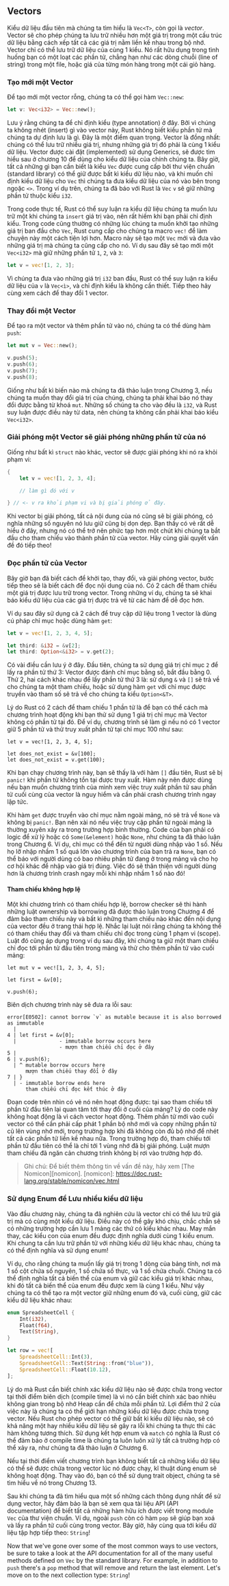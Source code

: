 ## Vectors

Kiểu dữ liệu đầu tiên mà chúng ta tìm hiểu là `Vec<T>`, còn gọi là *vector*. Vector
sẽ cho phép chúng ta lưu trữ nhiều hơn một giá trị trong một cấu trúc dữ liệu bằng cách
xếp tất cả các giá trị nằm liền kề nhau trong bộ nhớ. Vector chỉ có thể lưu trữ dữ liệu
của cùng 1 kiểu. Nó rất hữu dụng trong tình huống bạn có một loạt các phần tử, chẳng hạn
như các dòng chuỗi (line of string) trong một file, hoặc giá của từng món hàng trong một cái
giỏ hàng.

### Tạo mới một Vector

Để tạo mới một vector rỗng, chúng ta có thể gọi hàm `Vec::new`:

```rust
let v: Vec<i32> = Vec::new();
```

Lưu ý rằng chúng ta để chỉ định kiểu (type annotation) ở đây. Bởi vì chúng ta không
nhét (insert) gì vào vector này, Rust không biết kiểu phần tử mà chúng ta dự định
lưu là gì. Đây là một điểm quan trọng. Vector là đồng nhất: chúng có thể lưu trữ
nhiều giá trị, nhưng những giá trị đó phải là cùng 1 kiểu dữ liệu. Vector được
cài đặt (implemented) sử dụng Generics, sẽ được tìm hiểu sau ở chương 10 để dùng
cho kiểu dữ liệu của chính chúng ta. Bây giờ, tất cả những gì bạn cần biết là kiểu
`Vec` được cung cấp bởi thư viện chuẩn (standard library) có thể giữ được bất kì kiểu
dữ liệu nào, và khi muốn chỉ định kiểu dữ liệu cho `Vec` thì chúng ta đưa kiểu dữ liệu
của nó vào bên trong ngoặc `<>`. Trong ví dụ trên, chúng ta đã báo với Rust là `Vec`
`v` sẽ giữ những phần tử thuộc kiểu `i32`.

Trong code thực tế, Rust có thể suy luận ra kiểu dữ liệu chúng ta muốn lưu trữ
một khi chúng ta `insert` giá trị vào, nên rất hiếm khi bạn phải chỉ định kiểu.
Trong code cũng thường có những lúc chúng ta muốn khởi tạo những giá trị ban đầu
cho `Vec`, Rust cung cấp cho chúng ta macro `vec!` để làm chuyện này một cách tiện
lợi hơn. Macro này sẽ tạo một `Vec` mới và đưa vào những giá trị mà chúng ta cũng
cấp cho nó. Ví dụ sau đây sẽ tạo mới một `Vec<i32>` mà giữ những phần tử `1`, `2`,
và `3`:

```rust
let v = vec![1, 2, 3];
```

Vì chúng ta đưa vào những giá trị `i32` ban đầu, Rust có thể suy luận ra kiểu
dữ liệu của `v` là `Vec<ì>`, và chỉ định kiểu là không cần thiết. Tiếp theo hãy
cùng xem cách để thay đổi 1 vector.

### Thay đổi một Vector

Để tạo ra một vector và thêm phần tử vào nó, chúng ta có thể dùng hàm `push`:

```rust
let mut v = Vec::new();

v.push(5);
v.push(6);
v.push(7);
v.push(8);
```

Giống như bất kì biến nào mà chúng ta đã thảo luận trong Chương 3, nếu chúng ta muốn
thay đổi giá trị của chúng, chúng ta phải khai báo nó thay đổi được bằng từ khoá
`mut`. Những số chúng ta cho vào đều là `i32`, và Rust suy luận được điều này từ data,
nên chúng ta không cần phải khai báo kiểu `Vec<i32>`.

### Giải phóng một Vector sẽ giải phóng những phần tử của nó

Giống như bất kì `struct` nào khác, vector sẽ được giải phóng khi nó ra khỏi phạm vi:

```rust
{
    let v = vec![1, 2, 3, 4];

    // làm gì đó với v

} // <- v ra khỏi phạm vi và bị giải phóng ở đây.
```

Khi vector bị giải phóng, tất cả nội dung của nó cũng sẽ bị giải phóng, có nghĩa
những số nguyên nó lưu giữ cũng bị dọn dẹp. Bạn thấy có vẻ rất dễ hiểu ở đây,
nhưng nó có thể trở nên phức tạp hơn một chút khi chúng ta bắt đầu cho tham chiếu
vào thành phần tử của vector. Hãy cùng giải quyết vấn đề đó tiếp theo!

### Đọc phần tử của Vector

Bây giờ bạn đã biết cách để khởi tạo, thay đổi, và giải phóng vector, bước tiếp
theo sẽ là biết cách để đọc nội dung của nó. Có 2 cách để tham chiếu một giá trị
được lưu trữ trong vector. Trong những ví dụ, chúng ta sẽ khai báo kiểu dữ liệu
của các giá trị được trả về từ các hàm để dễ đọc hơn.

Ví dụ sau đây sử dụng cả 2 cách để truy cập dữ liệu trong 1 vector là dùng cú pháp
chỉ mục hoặc dùng hàm `get`:

```rust
let v = vec![1, 2, 3, 4, 5];

let third: &i32 = &v[2];
let third: Option<&i32> = v.get(2);
```

Có vài điều cần lưu ý ở đây. Đầu tiên, chúng ta sử dụng giá trị chỉ mục `2` để
lấy ra phần tử thứ 3: Vector được đánh chỉ mục bằng số, bắt đầu bằng 0.
Thứ 2, hai cách khác nhau để lấy phần tử thứ 3 là: sử dụng `&` và `[]` sẽ trả về
cho chúng ta một tham chiếu, hoặc sử dụng hàm `get` với chỉ mục được truyền vào
tham số sẽ trả về cho chúng ta kiểu `Option<&T>`.

Lý do Rust có 2 cách để tham chiếu 1 phần tử là để bạn có thể cách mà chương trình
hoạt động khi bạn thử sử dụng 1 giá trị chỉ mục mà Vector không có phần tử tại đó.
Để ví dụ, chương trình sẽ làm gì nếu nó có 1 vector giữ 5 phần tử và thử truy xuất
phần tử tại chỉ mục 100 như sau:

```rust,should_panic
let v = vec![1, 2, 3, 4, 5];

let does_not_exist = &v[100];
let does_not_exist = v.get(100);
```

Khi bạn chạy chương trình này, bạn sẽ thấy là với hàm `[]` đầu tiên, Rust sẽ
bị `panic!` khi phần tử không tồn tại được truy xuất. Hàm này nên được dùng
nếu bạn muốn chương trình của mình xem việc truy xuất phần tử sau phần tử cuối
cùng của vector là nguy hiểm và cần phải crash chương trình ngay lập tức.

Khi hàm `get` được truyền vào chỉ mục nằm ngoài mảng, nó sẽ trả về `None` và
không bị `panic!`. Bạn nên xài nó nếu việc truy cập phần tử ngoài mảng là thường
xuyên xảy ra trong trường hợp bình thường. Code của bạn phải có logic để xử lý
hoặc có `Some(&element)` hoặc `None`, như chúng ta đã thảo luận trong Chương 6.
Ví dụ, chỉ mục có thể đến từ người dùng nhập vào 1 số. Nếu họ lỡ nhập nhầm 1 số
quá lớn vào chương trình của bạn trả ra `None`, bạn có thể báo với người dùng có
bao nhiêu phần tử đang ở trong mảng và cho họ cơ hội khác để nhập vào giá trị
đúng. Việc đó sẽ thân thiện với người dùng hơn là chương trình crash ngay mỗi khi
nhập nhầm 1 số nào đó!

#### Tham chiếu không hợp lệ

Một khi chương trình có tham chiếu hợp lệ, borrow checker sẽ thi hành những luật
ownership và borrowing đã được thảo luận trong Chương 4 để đảm bảo tham chiếu này
và bất kì những tham chiếu nào khác đến nội dụng của vector đều ở trang thái hợp lệ.
Nhắc lại luật nói rằng chúng ta không thể có tham chiếu thay đổi và tham chiếu chỉ đọc
trong cùng 1 phạm vi (scope). Luật đó cũng áp dụng trong ví dụ sau đây, khi chúng ta
giữ một tham chiếu chỉ đọc tới phần tử đầu tiên trong mảng và thử cho thêm phần tử vào
cuối mảng:

```rust,ignore
let mut v = vec![1, 2, 3, 4, 5];

let first = &v[0];

v.push(6);
```

Biên dịch chương trình này sẽ đưa ra lỗi sau:

```text
error[E0502]: cannot borrow `v` as mutable because it is also borrowed as immutable
  |
4 | let first = &v[0];
  |              - immutable borrow occurs here
                 - mượn tham chiếu chỉ đọc ở đây
5 |
6 | v.push(6);
  | ^ mutable borrow occurs here
      mượn tham chiếu thay đổi ở đây
7 | }
  | - immutable borrow ends here
      tham chiếu chỉ đọc kết thúc ở đây
```

Đoạn code trên nhìn có vẻ nó nên hoạt động được: tại sao tham chiếu tới phần tử
đầu tiên lại quan tâm tới thay đổi ở cuối của mảng? Lý do code này không hoạt động
là vì cách vector hoạt động. Thêm phần tử mới vào cuối vector có thể cần phải
cấp phát 1 phần bộ nhớ mới và copy những phần tử cũ lên vùng nhớ mới, trong trường
hợp khi đã không còn đủ bộ nhớ để nhét tất cả các phần tử liền kề nhau nữa. Trong
trường hợp đó, tham chiếu tới phần tử đầu tiên có thể là chỉ tới 1 vùng nhớ đã bị
giải phóng. Luật mượn tham chiếu đã ngăn cản chương trình không bị rơi vào trường
hợp đó.

> Ghi chú: Để biết thêm thông tin về vấn đề này, hãy xem [The Nomicon][nomicon].
[nomicon]: https://doc.rust-lang.org/stable/nomicon/vec.html

### Sử dụng Enum để Lưu nhiều kiểu dữ liệu

Vào đầu chương này, chúng ta đã nghiên cứu là vector chỉ có thể lưu trữ giá trị
mà có cùng một kiểu dữ liệu. Điều này có thể gây khó chịu, chắc chắn sẽ có những
trường hợp cần lưu 1 mảng các thứ có kiểu khác nhau. May mắn thay, các kiểu con
của enum đều được định nghĩa dưới cùng 1 kiểu enum. Khi chung ta cần lưu trữ phần
tử với những kiểu dữ liệu khác nhau, chúng ta có thể định nghĩa và sử dụng enum!

Ví dụ, cho rằng chúng ta muốn lấy giá trị trong 1 dòng của bảng tính, nơi mà
1 số cột chứa số nguyên, 1 số chứa số thực, và 1 số chứa chuỗi. Chúng ta có thể
định nghĩa tất cả biến thể của enum và giữ các kiểu giá trị khác nhau, khi đó tất cả
biến thể của enum đều được xem là cùng 1 kiểu. Như vậy chúng ta có thể tạo ra một
vector giữ những enum đó và, cuối cùng, giữ các kiểu dữ liệu khác nhau:

```rust
enum SpreadsheetCell {
    Int(i32),
    Float(f64),
    Text(String),
}

let row = vec![
    SpreadsheetCell::Int(3),
    SpreadsheetCell::Text(String::from("blue")),
    SpreadsheetCell::Float(10.12),
];
```

Lý do mà Rust cần biết chính xác kiểu dữ liệu nào sẽ được chứa trong vector tại
thời điểm biên dịch (compile time) là vì nó cần biết chính xác bao nhiêu không gian
trong bộ nhớ Heap cần để chứa mỗi phần tử. Lợi điểm thứ 2 của việc này là chúng ta
có thể giới hạn những kiểu dữ liệu được chứa trong vector. Nếu Rust cho phép vector
có thể giữ bất kì kiểu dữ liệu nào, sẽ có khả năng một hay nhiều kiểu dữ liệu sẽ
gây ra lỗi khi chúng ta thực thi các hàm không tương thích. Sử dụng kết hợp enum và
`match` có nghĩa là Rust có thể đảm bảo ở compile time là chúng ta luôn luôn xử lý
tất cả trường hợp có thể xảy ra, như chúng ta đã thảo luận ở Chương 6.

<!-- Can you briefly explain what the match is doing here, as a recap? How does
it mean we always handle every possible case? I'm not sure it's totally clear.
-->
<!-- Because this is a focus of chapter 6 rather than this chapter's focus, we
don't think we should repeat it here as well, but we added a reference. /Carol
-->

Nếu tại thời điểm viết chương trình bạn không biết tất cả những kiểu dữ liệu có thể
sẽ được chứa trong vector lúc nó được chạy, kĩ thuật dùng enum sẽ không hoạt động.
Thay vào đó, bạn có thể sử dụng trait object, chúng ta sẽ tìm hiểu về nó trong
Chương 13.

Sau khi chúng ta đã tìm hiểu qua một số những cách thông dụng nhất để sử dụng vector,
hãy đảm bảo là bạn sẽ xem qua tài liệu API (API documentation) để biết tất cả những
hàm hữu ích được viết trong module `Vec` của thư viện chuẩn. Ví dụ, ngoài `push` còn
có hàm `pop` sẽ giúp bạn xoá và lấy ra phần tử cuối cùng trong vector. Bây giờ, hãy
cùng qua tới kiểu dữ liệu tập hợp tiếp theo: `String`!

Now that we've gone over some of the most common ways to use vectors, be sure
to take a look at the API documentation for all of the many useful methods
defined on `Vec` by the standard library. For example, in addition to `push`
there's a `pop` method that will remove and return the last element. Let's move
on to the next collection type: `String`!

<!-- Do you mean the Rust online documentation here? Are you not including it
in the book for space reasons? We might want to justify sending them out of the
book if we don't want to cover it here -->

<!-- Yes, there are many, many methods on Vec: https://doc.rust-lang.org/stable/std/vec/struct.Vec.html
Also there are occcasionally new methods available with new versions of the
language, so there's no way we can be comprehensive here. We want the reader to
use the API documentation in these situations since the purpose of the online
docs is to be comprehensive and up to date. I personally wouldn't expect a book
like this to duplicate the info that's in the API docs, so I don't think a
justification is necessary here. /Carol  -->

